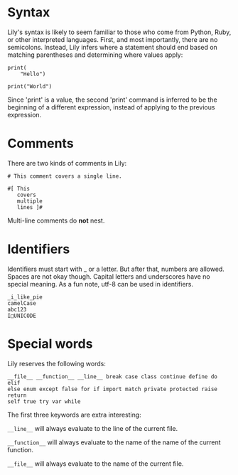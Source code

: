Syntax
=====

Lily's syntax is likely to seem familiar to those who come from Python, Ruby, or other interpreted languages. First, and most importantly, there are no semicolons. Instead, Lily infers where a statement should end based on matching parentheses and determining where values apply:

```
print(
    "Hello")

print("World")
```

Since 'print' is a value, the second 'print' command is inferred to be the beginning of a different expression, instead of applying to the previous expression.

# Comments

There are two kinds of comments in Lily:

```
# This comment covers a single line.

#[ This
   covers
   multiple
   lines ]#
```

Multi-line comments do **not** nest.

# Identifiers

Identifiers must start with _ or a letter. But after that, numbers are allowed. Spaces are not okay though. Capital letters and underscores have no special meaning. As a fun note, utf-8 can be used in identifiers.

```
_i_like_pie
camelCase
abc123
I□UNICODE
```

# Special words

Lily reserves the following words:

```
__file__ __function__ __line__ break case class continue define do elif
else enum except false for if import match private protected raise return
self true try var while
```

The first three keywords are extra interesting:

`__line__` will always evaluate to the line of the current file.

`__function__` will always evaluate to the name of the name of the current function.

`__file__` will always evaluate to the name of the current file.
